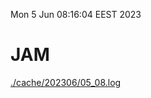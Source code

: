 Mon  5 Jun 08:16:04 EEST 2023
# JAM
<a href='./cache/202306/05_08.log'>./cache/202306/05_08.log</a>

